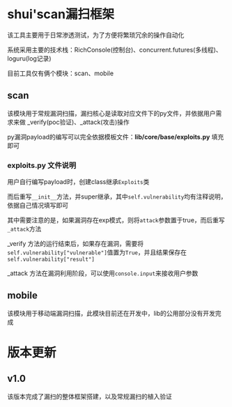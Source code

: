 # shui'scan漏扫框架

该工具主要用于日常渗透测试，为了方便将繁琐冗余的操作自动化

系统采用主要的技术栈：RichConsole(控制台)、concurrent.futures(多线程)、loguru(log记录)

目前工具仅有俩个模块：scan、mobile

## scan

该模块用于常规漏洞扫描，漏扫核心是读取对应文件下的py文件，并依据用户需求来做 _verify(poc验证)、_attack(攻击)操作

py漏洞payload的编写可以完全依据模板文件：**lib/core/base/exploits.py** 填充即可

### exploits.py 文件说明

用户自行编写payload时，创建class继承`Exploits`类

而后重写`__init__`方法，并super继承，其中`self.vulnerability`均有注释说明，依据自己情况填写即可

其中需要注意的是，如果漏洞存在exp模式，则将`attack`参数置于true，而后重写`_attack`方法

_verify 方法的运行结束后，如果存在漏洞，需要将`self.vulnerability["vulnerable"]`值置为`True`，并且结果保存在 `self.vulnerability["result"]`

_attack 方法在漏洞利用阶段，可以使用`console.input`来接收用户参数

## mobile

该模块用于移动端漏洞扫描，此模块目前还在开发中，lib的公用部分没有开发完成

# 版本更新

## v1.0

该版本完成了漏扫的整体框架搭建，以及常规漏扫的植入验证
